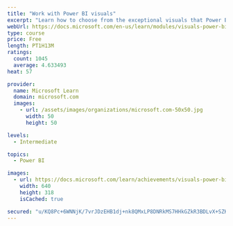 ```yaml
---
title: "Work with Power BI visuals"
excerpt: "Learn how to choose from the exceptional visuals that Power BI makes available to you. Formatting visuals will direct the user’s attention to exactly where you want it, while helping to make the visual easier to read and interpret. You will also learn about how to use key performance indicators (KPIs)."
webUrl: https://docs.microsoft.com/en-us/learn/modules/visuals-power-bi/
type: course
price: Free
length: PT1H13M
ratings:
  count: 1045
  average: 4.633493
heat: 57

provider:
  name: Microsoft Learn
  domain: microsoft.com
  images:
    - url: /assets/images/organizations/microsoft.com-50x50.jpg
      width: 50
      height: 50

levels:
  - Intermediate

topics:
  - Power BI

images:
  - url: https://docs.microsoft.com/learn/achievements/visuals-power-bi-social.png
    width: 640
    height: 318
    isCached: true

secured: "u/KQ8Pc+6WNNjK/7vrJDzEHB1dj+nk8QMxLP8DNRkMS7HHkGZkR3BDLvX+SZKspuJi8rIy0bVQWV6hGT6kRYxb/cnvm0awjJR4K9ECePerRl+mOaotDeZt2gDK0q6Rzx3e6o0JjkM/Levz82TN0D2R7th8q83KyDODWbJ/ZfTW2yNuVo6tz7wm0hUAAE6X6CwPwuqTX5Bp4YfHK0YHtm7Hhb0In2rTVYdNQ4wUzyaFAxYPto1wecdE+O7oM45YDiNIZW+U0vaZ+AK6Q1VuorTv8lRZ2WXixXmSVChqWWK2KrbaSRWYlDo/L9QFsvCHVG1tx4QsMo+zZ0sprqQThQnMhwOMslru0wr0aybsZqg/OYGFFtki3gDqwT1NzXdhptxjbGS81Lu4JuKMNH9PokjtV/tf6TpTDZpit/ZBHaVNc=;TjzD+sEFFimsC6fgkRqWkA=="
---
```


